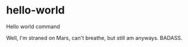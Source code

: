 # hello-world
Hello world command

Well, I'm straned on Mars, can't breathe, but still am anyways.
BADASS.
